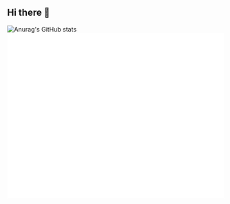 ## Hi there 👋
![Anurag's GitHub stats](https://github-readme-stats.vercel.app/api?username=MEMZ-JJY&show_icons=true&theme=radical)
![Metrics](/github-metrics.svg)
